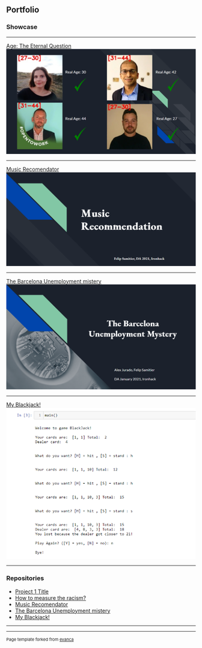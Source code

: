 ## Portfolio

### Showcase 

---

[Age: The Eternal Question](http://example.com/)
<img src="images/finalproject.png?raw=true"/>

---

[Music Recomendator](https://github.com/FelipSamitier/Project3-Music_Recommendator)
<img src="images/project3.png?raw=true"/>

---
[The Barcelona Unemployment mistery](https://github.com/FelipSamitier/Project-Week-2-Barcelona)
<img src="images/project2.png?raw=true"/>

---
[My Blackjack!](https://github.com/FelipSamitier/Project1-My_Blackjack.git)
<img src="images/project1 code.png?raw=true"/>

---

### Repositories

- [Project 1 Title](http://example.com/)
- [How to measure the racism?](https://github.com/FelipSamitier/Project-Week-5-Your-Own-Project)
- [Music Recomendator](https://github.com/FelipSamitier/Project3-Music_Recommendator)
- [The Barcelona Unemployment mistery](https://github.com/FelipSamitier/Project-Week-2-Barcelona)
- [My Blackjack!](https://github.com/FelipSamitier/Project1-My_Blackjack.git)

---




---
<p style="font-size:11px">Page template forked from <a href="https://github.com/evanca/quick-portfolio">evanca</a></p>
<!-- Remove above link if you don't want to attibute -->
